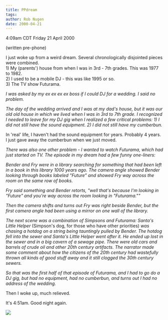 ```yaml
---
title: PPdream
tags: 
author: Rob Nugen
date: 2000-04-21
---
```


<title></title>
<p class=date>4:09am CDT Friday 21 April 2000</p>
<p class=note>(written pre-phone)</p>

<p>I just woke up from a weird dream.  Several chronologically
disjointed pieces were combined.
<br>1) My (parents') house from when I was in 3rd - 7th grades.  This was 1977 to 1982. 
<br>2) I used to be a mobile DJ - this was like 1995 or so.  
<br>3) The TV show Futurama.

<em><p>I was asked by my ex ex ex ex boss if I could DJ for a wedding.  I
said no problem.

<p>The day of the wedding arrived and I was at my dad's house, but it
was our old old house in which we lived when I was in 3rd to 7th
grade.  I recognized I needed to leave for my DJ gig when I realized a
few critical problems: 1) I did not still have the sound equipment. 2)
I did not still have my cumberbun.</em>

<p>In 'real' life, I haven't had the sound equipment for years.
Probably 4 years.  I just gave away the cumberbun when we just moved.

<em><p>There was also one other problem - I wanted to watch Futurama,
which had just started on TV.  The episode in my dream had a few funny
one-liners:

<p>Bender and Fry were in a library searching for something that had
been left in a book in this library 1000 years ago.  The camera angle
showed Bender looking through books labeled "Future" and showed Fry
way across the room on the same row of books.  

<p>Fry said something and Bender retorts, "well that's because I'm
looking in "Future" and you're way across the room looking in
"Futurama.""

<p>Then the camera shifts and turns out Fry was right beside Bender,
but the first camera angle had been using a mirror on one wall of the
library.

<p>The next scene was a combination of Simpsons and Futurama: Santa's
Little Helper </em>(Simpson's dog, for those who have other
priorities)<em> was chasing a hotdog on a string being tauntingly
pulled by Bender.  The hotdog fell into the sewer and Santa's Little
Helper went after it. He ended up lost in the sewer and in a big
cavern of a sewage pipe.  There were old cars and barrels of crude oil and other 20th century artifacts. The narrator made some comment about how the citizens of the 20th century had wastefully thrown all kinds of good stuff away and it still clogged the 30th century sewers.

<p>So that was the first half of that episode of Futurama, and I had
to go do a DJ gig, but had no equipment, had no cumberbun, and turns
out I had no address of the wedding.</em>

<p>Then I woke up, much relieved.

<p>It's 4:51am.  Good night again.

<p><img src='/images/rob/wL-ROB.gif'>







